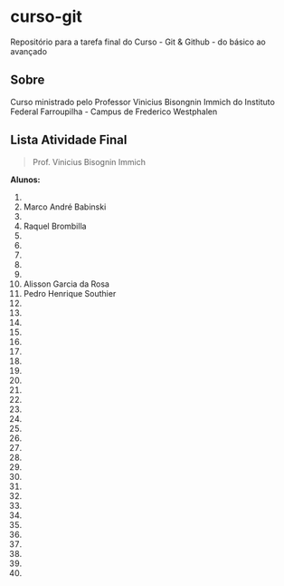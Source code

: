 # curso-git
Repositório para a tarefa final do Curso - Git &amp; Github - do básico ao avançado

## Sobre
Curso ministrado pelo Professor Vinicius Bisongnin Immich do Instituto Federal Farroupilha - Campus de Frederico Westphalen

## Lista Atividade Final

> Prof. Vinicius Bisognin Immich 

**Alunos:**

 1.  
 2.  Marco André Babinski
 3.  
 4. Raquel Brombilla
 5.  
 6.  
 7.  
 8.  
 9.  
 10. Alisson Garcia da Rosa
 11. Pedro Henrique Southier
 12.  
 13.  
 14.  
 15.  
 16.  
 17.  
 18.  
 19.  
 20.  
 21. 
 22. 
 23.  
 24.  
 25.  
 26.  
 27.  
 28.  
 29.  
 30.  
 31.  
 32.  
 33.  
 34.  
 35.  
 36.  
 37.  
 38.  
 39.  
 40.  
